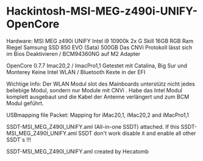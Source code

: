 # Hackintosh-MSI-MEG-z490i-UNIFY-OpenCore

Hardware:
MSI MEG z490i UNIFY
Intel i9 10900k
2x G Skill 16GB RGB Ram Riegel
Samsung SSD 850 EVO (Sata) 500GB
Das CNVi Protokoll lässt sich im Bios Deaktivieren / BCM94360NG auf M2 Adapter



OpenCore 0.7.7
Imac20,2 / ImacPro1,1
Getestet mit Catalina, Big Sur und Monterey
Keine Intel WLAN / Bluetooth Kexte in der EFI

Wichtige Info: Der WLAN Modul slot des Mainboards unterstütz nicht jedes beliebige Modul, sondern nur Module mit CNVi . Habe das Intel Modul komplett ausgebaut und die Kabel der Antenne verlängert und zum BCM Modul geführt.

USBmapping file Packet: Mapping for iMac20,1, iMac20,2 and iMacPro1,1

SSDT-MSI_MEG_Z490I_UNIFY.aml (All-in-one SSDT) attached. If this SSDT-MSI_MEG_Z490I_UNIFY.aml SSDT don't work disable it and enable all other SSDT´s !!!

SSDT-MSI_MEG_Z490I_UNIFY.aml created by Hecatomb
